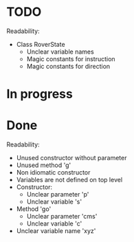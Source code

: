 # TODO
Readability:
- Class RoverState
  - Unclear variable names
  - Magic constants for instruction
  - Magic constants for direction


# In progress

# Done
Readability:
- Unused constructor without parameter
- Unused method 'g'
- Non idiomatic constructor
- Variables are not defined on top level
- Constructor:
  - Unclear parameter 'p'
  - Unclear variable 's'
- Method 'go'
  - Unclear parameter 'cms'
  - Unclear variable 'c'
- Unclear variable name 'xyz'